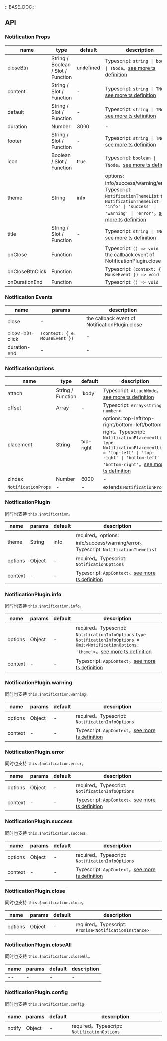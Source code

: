 :: BASE_DOC ::

## API

### Notification Props

name | type | default | description | required
-- | -- | -- | -- | --
closeBtn | String / Boolean / Slot / Function | undefined | Typescript: `string \| boolean \| TNode`。[see more ts definition](https://github.com/Tencent/tdesign-vue/blob/develop/src/common.ts) | N
content | String / Slot / Function | - | Typescript: `string \| TNode`。[see more ts definition](https://github.com/Tencent/tdesign-vue/blob/develop/src/common.ts) | N
default | String / Slot / Function | - | Typescript: `string \| TNode`。[see more ts definition](https://github.com/Tencent/tdesign-vue/blob/develop/src/common.ts) | N
duration | Number | 3000 | \- | N
footer | String / Slot / Function | - | Typescript: `string \| TNode`。[see more ts definition](https://github.com/Tencent/tdesign-vue/blob/develop/src/common.ts) | N
icon | Boolean / Slot / Function | true | Typescript: `boolean \| TNode`。[see more ts definition](https://github.com/Tencent/tdesign-vue/blob/develop/src/common.ts) | N
theme | String | info | options: info/success/warning/error。Typescript: `NotificationThemeList` `type NotificationThemeList = 'info' \| 'success' \| 'warning' \| 'error'`。[see more ts definition](https://github.com/Tencent/tdesign-vue/tree/develop/src/notification/type.ts) | N
title | String / Slot / Function | - | Typescript: `string \| TNode`。[see more ts definition](https://github.com/Tencent/tdesign-vue/blob/develop/src/common.ts) | N
onClose | Function |  | Typescript: `() => void`<br/>the callback event of NotificationPlugin.close | N
onCloseBtnClick | Function |  | Typescript: `(context: { e: MouseEvent }) => void`<br/> | N
onDurationEnd | Function |  | Typescript: `() => void`<br/> | N

### Notification Events

name | params | description
-- | -- | --
close | \- | the callback event of NotificationPlugin.close
close-btn-click | `(context: { e: MouseEvent })` | \-
duration-end | \- | \-

### NotificationOptions

name | type | default | description | required
-- | -- | -- | -- | --
attach | String / Function | 'body' | Typescript: `AttachNode`。[see more ts definition](https://github.com/Tencent/tdesign-vue/blob/develop/src/common.ts) | N
offset | Array | - | Typescript: `Array<string \| number>` | N
placement | String | top-right | options: top-left/top-right/bottom-left/bottom-right。Typescript: `NotificationPlacementList` `type NotificationPlacementList = 'top-left' \| 'top-right' \| 'bottom-left' \| 'bottom-right'`。[see more ts definition](https://github.com/Tencent/tdesign-vue/tree/develop/src/notification/type.ts) | N
zIndex | Number | 6000 | \- | N
`NotificationProps` | \- | - | extends `NotificationProps` | N

### NotificationPlugin

同时也支持 `this.$notification`。

name | params | default | description
-- | -- | -- | --
theme | String | info | required。options: info/success/warning/error。Typescript: `NotificationThemeList`
options | Object | - | required。Typescript: `NotificationOptions`
context | \- | - | Typescript: `AppContext`。[see more ts definition](https://github.com/Tencent/tdesign-vue/blob/develop/src/common.ts)

### NotificationPlugin.info

同时也支持 `this.$notification.info`。

name | params | default | description
-- | -- | -- | --
options | Object | - | required。Typescript: `NotificationInfoOptions` `type NotificationInfoOptions = Omit<NotificationOptions, 'theme'>`。[see more ts definition](https://github.com/Tencent/tdesign-vue/tree/develop/src/notification/type.ts)
context | \- | - | Typescript: `AppContext`。[see more ts definition](https://github.com/Tencent/tdesign-vue/blob/develop/src/common.ts)

### NotificationPlugin.warning

同时也支持 `this.$notification.warning`。

name | params | default | description
-- | -- | -- | --
options | Object | - | required。Typescript: `NotificationInfoOptions`
context | \- | - | Typescript: `AppContext`。[see more ts definition](https://github.com/Tencent/tdesign-vue/blob/develop/src/common.ts)

### NotificationPlugin.error

同时也支持 `this.$notification.error`。

name | params | default | description
-- | -- | -- | --
options | Object | - | required。Typescript: `NotificationInfoOptions`
context | \- | - | Typescript: `AppContext`。[see more ts definition](https://github.com/Tencent/tdesign-vue/blob/develop/src/common.ts)

### NotificationPlugin.success

同时也支持 `this.$notification.success`。

name | params | default | description
-- | -- | -- | --
options | Object | - | required。Typescript: `NotificationInfoOptions`
context | \- | - | Typescript: `AppContext`。[see more ts definition](https://github.com/Tencent/tdesign-vue/blob/develop/src/common.ts)

### NotificationPlugin.close

同时也支持 `this.$notification.close`。

name | params | default | description
-- | -- | -- | --
options | Object | - | required。Typescript: `Promise<NotificationInstance>`

### NotificationPlugin.closeAll

同时也支持 `this.$notification.closeAll`。

name | params | default | description
-- | -- | -- | --
-- | \- | - | \-

### NotificationPlugin.config

同时也支持 `this.$notification.config`。

name | params | default | description
-- | -- | -- | --
notify | Object | - | required。Typescript: `NotificationOptions`
